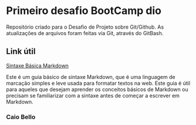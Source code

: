 # Primeiro desafio BootCamp dio
Repositório criado para o Desafio de Projeto sobre Git/Github.
As atualizações de arquivos foram feitas via Git, através do GitBash.

## Link útil
[Sintaxe Básica Markdown](https://www.markdownguide.org/basic-syntax)

Este é um guia básico de sintaxe Markdown, que é uma linguagem de marcação simples e leve usada para formatar textos na web.
Este guia é útil para aqueles que desejam aprender os conceitos básicos de Markdown ou precisam se familiarizar com a sintaxe antes de começar a escrever em Markdown.


### Caio Bello
